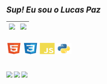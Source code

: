 ## **_Sup! Eu sou o Lucas Paz_** 


  <a href="https://github.com/Lucaspazm/github-readme-stats"><img align="center" src="https://github-readme-stats.vercel.app/api?username=Lucaspazm&show_icons=true&include_all_commits=true&theme=gotham&hide_border=false"/></a> | <a href="https://github.com/Lucaspazm/github-readme-stats"> <img align="center" src="https://github-readme-stats.vercel.app/api/top-langs/?username=Lucaspazm&layout=compact&theme=gotham&hide_border=false"/></a>
| ------------- | ------------- |


<div style="display: inline_block"><br>
  <img align="center" alt="HTML" height="30" width="40" src="https://raw.githubusercontent.com/devicons/devicon/master/icons/html5/html5-original.svg">
  <img align="center" alt="CSS" height="30" width="40" src="https://raw.githubusercontent.com/devicons/devicon/master/icons/css3/css3-original.svg">
  <img align="center" alt="Js" height="30" width="40" src="https://raw.githubusercontent.com/devicons/devicon/master/icons/javascript/javascript-plain.svg">
  <img align="center" alt="Python" height="30" width="40" src="https://raw.githubusercontent.com/devicons/devicon/master/icons/python/python-original.svg">
</div>
   <br>

  ##

<div> 
  <a href="https://www.linkedin.com/in/lucas-paz-3b283214a/" target="_blank"><img src="https://img.shields.io/badge/-LinkedIn-%230077B5?style=for-the-badge&logo=linkedin&logoColor=white" target="_blank"></a>
<a href = "mailto:lucaspaz2810@gmail.com"><img src="https://img.shields.io/badge/-Gmail-%23333?style=for-the-badge&logo=gmail&logoColor=white" target="_blank"></a>
<a href="https://www.instagram.com/lucaspaz__/" target="_blank"><img src="https://img.shields.io/badge/-Instagram-%23E4405F?style=for-the-badge&logo=instagram&logoColor=white" target="_blank"></a>
</div>







